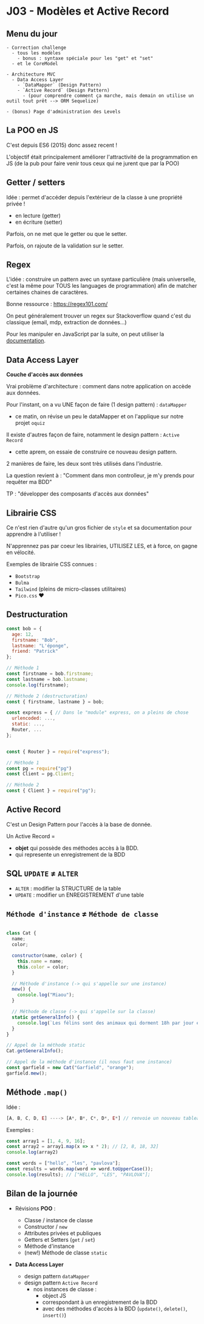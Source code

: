 # J03 - Modèles et Active Record

## Menu du jour

```
- Correction challenge
  - tous les modèles
    - bonus : syntaxe spéciale pour les "get" et "set"
  - et le CoreModel

- Architecture MVC
  - Data Access Layer
    - `DataMapper` (Design Pattern)
    - `Active Record` (Design Pattern)
      - (pour comprendre comment ça marche, mais demain on utilise un outil tout prêt --> ORM Sequelize)

- (bonus) Page d'administration des Levels
```


## La POO en JS 

C'est depuis ES6 (2015) donc assez recent !

L'objectif était principalement améliorer l'attractivité de la programmation en JS (de la pub pour faire venir tous ceux qui ne jurent que par la POO)


## Getter / setters

Idée : permet d'accéder depuis l'extérieur de la classe à une propriété privée ! 
- en lecture (getter)
- en écriture (setter)

Parfois, on ne met que le getter ou que le setter.

Parfois, on rajoute de la validation sur le setter.



## Regex

L'idée : construire un pattern avec un syntaxe particulière (mais universelle, c'est la même pour TOUS les languages de programmation) afin de matcher certaines chaines de caractères.

Bonne ressource : https://regex101.com/

On peut généralement trouver un regex sur Stackoverflow quand c'est du classique (email, mdp, extraction de données...)

Pour les manipuler en JavaScript par la suite, on peut utiliser la [documentation](https://developer.mozilla.org/en-US/docs/Web/JavaScript/Reference/Global_Objects/RegExp).



## Data Access Layer

**Couche d'accès aux données**

Vrai problème d'architecture : comment dans notre application on accède aux données. 

Pour l'instant, on a vu UNE façon de faire (1 design pattern) : `dataMapper`
- ce matin, on révise un peu le dataMapper et on l'applique sur notre projet `oquiz`

Il existe d'autres façon de faire, notamment le design pattern : `Active Record`
- cette aprem, on essaie de construire ce nouveau design pattern.

2 manières de faire, les deux sont très utilisés dans l'industrie.

La question revient à : "Comment dans mon controlleur, je m'y prends pour requêter ma BDD"

TP : "développer des composants d'accès aux données"


## Librairie CSS

Ce n'est rien d'autre qu'un gros fichier de `style` et sa documentation pour apprendre à l'utiliser !

N'apprennez pas par coeur les librairies, UTILISEZ LES, et à force, on gagne en vélocité. 

Exemples de librairie CSS connues : 
- `Bootstrap`
- `Bulma`
- `Tailwind` (pleins de micro-classes utilitaires)
- `Pico.css` ❤️



## Destructuration

```js
const bob = {
  age: 12,
  firstname: "Bob",
  lastname: "L'éponge",
  friend: "Patrick"
};

// Méthode 1
const firstname = bob.firstname;
const lastname = bob.lastname;
console.log(firstname); 

// Méthode 2 (destructuration)
const { firstname, lastname } = bob;
```


```js
const express = { // Dans le "module" express, on a pleins de chose
  urlencoded: ...,
  static: ...,
  Router, ...
};


const { Router } = require("express"); 
```


```js
// Méthode 1
const pg = require("pg")
const Client = pg.Client;

// Méthode 2
const { Client } = require("pg");
```


## Active Record

C'est un Design Pattern pour l'accès à la base de donnée.

Un Active Record = 
- **objet** qui possède des méthodes accès à la BDD. 
- qui represente un enregistrement de la BDD


## SQL `UPDATE` ≠ `ALTER`

- `ALTER` : modifier la STRUCTURE de la table
- `UPDATE` : modifier un ENREGISTREMENT d'une table


## `Méthode d'instance` ≠ `Méthode de classe`

```js

class Cat {
  name;
  color;

  constructor(name, color) {
    this.name = name;
    this.color = color;
  }

  // Méthode d'instance (-> qui s'appelle sur une instance)
  mew() {
    console.log("Miaou");
  }

  // Méthode de classe (-> qui s'appelle sur la classe)
  static getGeneralInfo() {
    console.log(`Les félins sont des animaux qui dorment 18h par jour et qui aiment les croquettes`);
  }
}

// Appel de la méthode static
Cat.getGeneralInfo();

// Appel de la méthode d'instance (il nous faut une instance)
const garfield = new Cat("Garfield", "orange");
garfield.mew();
```


## Méthode `.map()`

Idée : 

```js
[A, B, C, D, E] ----> [A*, B*, C*, D*, E*] // renvoie un nouveau tableau avec le meme nombre d'élément où on a fait une transformation sur chacun des éléments via une fonction
```

Exemples : 

```js
const array1 = [1, 4, 9, 16];
const array2 = array1.map(x => x * 2); // [2, 8, 18, 32]
console.log(array2)
```

```js
const words = ["hello", "les", "pavlova"];
const results = words.map(word => word.toUpperCase());
console.log(results); // ["HELLO", "LES", "PAVLOVA"];
```


## Bilan de la journée 

- Révisions **POO** : 
  - Classe / instance de classe
  - Constructor / `new`
  - Attributes privées et publiques
  - Getters et Setters (`get` / `set`)
  - Méthode d'instance
  - (new!) Méthode de classe `static`

- **Data Access Layer**
  - design pattern `dataMapper` 
  - design pattern `Active Record`
    - nos instances de classe : 
      - object JS
      - correspondant à un enregistrement de la BDD
      - avec des méthodes d'accès à la BDD (`update()`, `delete()`, `insert()`)

